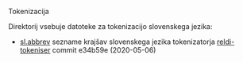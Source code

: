 Tokenizacija

Direktorij vsebuje datoteke za tokenizacijo slovenskega jezika:
- [sl.abbrev](sl.abbrev) sezname krajšav slovenskega jezika tokenizatorja
  [reldi-tokeniser](https://github.com/clarinsi/reldi-tokeniser) commit e34b59e (2020-05-06)


